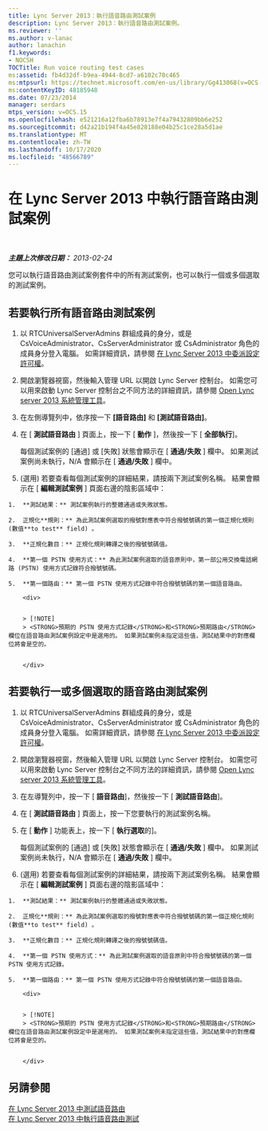 ```yaml
---
title: Lync Server 2013：執行語音路由測試案例
description: Lync Server 2013：執行語音路由測試案例。
ms.reviewer: ''
ms.author: v-lanac
author: lanachin
f1.keywords:
- NOCSH
TOCTitle: Run voice routing test cases
ms:assetid: fb4d32df-b9ea-4944-8cd7-a6102c78c465
ms:mtpsurl: https://technet.microsoft.com/en-us/library/Gg413068(v=OCS.15)
ms:contentKeyID: 48185948
ms.date: 07/23/2014
manager: serdars
mtps_version: v=OCS.15
ms.openlocfilehash: e521216a12fba6b78913e7f4a79432809bb6e252
ms.sourcegitcommit: d42a21b194f4a45e828188e04b25c1ce28a5d1ae
ms.translationtype: MT
ms.contentlocale: zh-TW
ms.lasthandoff: 10/17/2020
ms.locfileid: "48566789"
---
```

# <a name="run-voice-routing-test-cases-in-lync-server-2013"></a>在 Lync Server 2013 中執行語音路由測試案例

<div data-xmlns="http://www.w3.org/1999/xhtml">

<div class="topic" data-xmlns="http://www.w3.org/1999/xhtml" data-msxsl="urn:schemas-microsoft-com:xslt" data-cs="https://msdn.microsoft.com/">

<div data-asp="https://msdn2.microsoft.com/asp">



</div>

<div id="mainSection">

<div id="mainBody">

<span> </span>

_**主題上次修改日期：** 2013-02-24_

您可以執行語音路由測試案例套件中的所有測試案例，也可以執行一個或多個選取的測試案例。

<div>

## <a name="to-run-all-voice-routing-test-cases"></a>若要執行所有語音路由測試案例

1.  以 RTCUniversalServerAdmins 群組成員的身分，或是 CsVoiceAdministrator、CsServerAdministrator 或 CsAdministrator 角色的成員身分登入電腦。 如需詳細資訊，請參閱 [在 Lync Server 2013 中委派設定許可權](lync-server-2013-delegate-setup-permissions.md)。

2.  開啟瀏覽器視窗，然後輸入管理 URL 以開啟 Lync Server 控制台。 如需您可以用來啟動 Lync Server 控制台之不同方法的詳細資訊，請參閱 [Open Lync server 2013 系統管理工具](lync-server-2013-open-lync-server-administrative-tools.md)。

3.  在左側導覽列中，依序按一下 **[語音路由]** 和 **[測試語音路由]**。

4.  在 [ **測試語音路由** ] 頁面上，按一下 [ **動作** ]，然後按一下 [ **全部執行**]。
    
    每個測試案例的 [通過] 或 [失敗] 狀態會顯示在 [ **通過/失敗** ] 欄中。 如果測試案例尚未執行，N/A 會顯示在 [ **通過/失敗** ] 欄中。

5.   (選用) 若要查看每個測試案例的詳細結果，請按兩下測試案例名稱。 結果會顯示在 [ **編輯測試案例** ] 頁面右邊的陰影區域中：
    
    1.  **測試結果：** 測試案例執行的整體通過或失敗狀態。
    
    2.  正規化**規則：** 為此測試案例選取的撥號對應表中符合撥號號碼的第一個正規化規則 (數值**to test** field) 。
    
    3.  **正規化數目：** 正規化規則轉譯之後的撥號號碼值。
    
    4.  **第一個 PSTN 使用方式：** 為此測試案例選取的語音原則中，第一部公用交換電話網路 (PSTN) 使用方式記錄符合撥號號碼。
    
    5.  **第一個路由：** 第一個 PSTN 使用方式記錄中符合撥號號碼的第一個語音路由。
        
        <div>
        

        > [!NOTE]  
        > <STRONG>預期的 PSTN 使用方式記錄</STRONG>和<STRONG>預期路由</STRONG>欄位在語音路由測試案例設定中是選用的。 如果測試案例未指定這些值，測試結果中的對應欄位將會是空的。

        
        </div>

</div>

<div>

## <a name="to-run-one-or-more-selected-voice-routing-test-cases"></a>若要執行一或多個選取的語音路由測試案例

1.  以 RTCUniversalServerAdmins 群組成員的身分，或是 CsVoiceAdministrator、CsServerAdministrator 或 CsAdministrator 角色的成員身分登入電腦。 如需詳細資訊，請參閱 [在 Lync Server 2013 中委派設定許可權](lync-server-2013-delegate-setup-permissions.md)。

2.  開啟瀏覽器視窗，然後輸入管理 URL 以開啟 Lync Server 控制台。 如需您可以用來啟動 Lync Server 控制台之不同方法的詳細資訊，請參閱 [Open Lync server 2013 系統管理工具](lync-server-2013-open-lync-server-administrative-tools.md)。

3.  在左導覽列中，按一下 [ **語音路由**]，然後按一下 [ **測試語音路由**]。

4.  在 [ **測試語音路由** ] 頁面上，按一下您要執行的測試案例名稱。

5.  在 [ **動作** ] 功能表上，按一下 [ **執行選取**的]。
    
    每個測試案例的 [通過] 或 [失敗] 狀態會顯示在 [ **通過/失敗** ] 欄中。 如果測試案例尚未執行，N/A 會顯示在 [ **通過/失敗** ] 欄中。

6.   (選用) 若要查看每個測試案例的詳細結果，請按兩下測試案例名稱。 結果會顯示在 [ **編輯測試案例** ] 頁面右邊的陰影區域中：
    
    1.  **測試結果：** 測試案例執行的整體通過或失敗狀態。
    
    2.  正規化**規則：** 為此測試案例選取的撥號對應表中符合撥號號碼的第一個正規化規則 (數值**to test** field) 。
    
    3.  **正規化數目：** 正規化規則轉譯之後的撥號號碼值。
    
    4.  **第一個 PSTN 使用方式：** 為此測試案例選取的語音原則中符合撥號號碼的第一個 PSTN 使用方式記錄。
    
    5.  **第一個路由：** 第一個 PSTN 使用方式記錄中符合撥號號碼的第一個語音路由。
        
        <div>
        

        > [!NOTE]  
        > <STRONG>預期的 PSTN 使用方式記錄</STRONG>和<STRONG>預期路由</STRONG>欄位在語音路由測試案例設定中是選用的。 如果測試案例未指定這些值，測試結果中的對應欄位將會是空的。

        
        </div>

</div>

<div>

## <a name="see-also"></a>另請參閱


[在 Lync Server 2013 中測試語音路由](lync-server-2013-test-voice-routing.md)  
[在 Lync Server 2013 中執行語音路由測試](lync-server-2013-running-voice-routing-tests.md)  
  

</div>

</div>

<span> </span>

</div>

</div>

</div>

